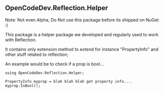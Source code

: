 ﻿## OpenCodeDev.Reflection.Helper
Note: Not even Alpha, Do Not use this package before its shipped on NuGet :)

This package is a helper package we developed and regularly used to work with Reflection.

It contains only extension method to extend for instance "PropertyInfo" and other stuff related to reflection;

An example would be to check if a prop is bool...

```
using OpenCodeDev.Reflection.Helper;

PropertyInfo myprop = blah blah blah get property info....
myprop.IsBool();

```